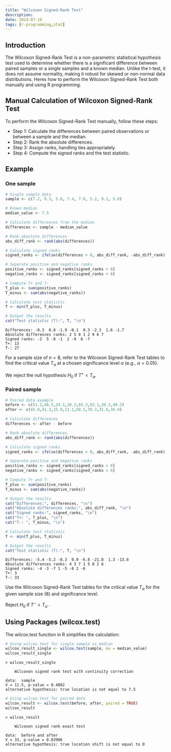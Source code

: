 ```yaml
---
title: "Wilcoxon Signed-Rank Test"
description:
date: 2024-07-18  
tags: [r-programming,stat]
---
```


## Introduction

The Wilcoxon Signed-Rank Test is a non-parametric statistical hypothesis test used to determine whether there is a significant difference between paired samples or a single samples and a known median. Unlike the t-test, it does not assume normality, making it robust for skewed or non-normal data distributions. Heres how to perform the Wilcoxon Signed-Rank Test both manually and using R programming.

## Manual Calculation of Wilcoxon Signed-Rank Test

To perform the Wilcoxon Signed-Rank Test manually, follow these steps:

- Step 1: Calculate the differences between paired observations or between a sample and the median.
- Step 2: Rank the absolute differences.
- Step 3: Assign ranks, handling ties appropriately.
- Step 4: Compute the signed ranks and the test statistic.


## Example

### One sample

```R
# Single sample data
sample <- c(7.2, 8.3, 5.6, 7.4, 7.8, 5.2, 9.1, 5.8)

# Known median
median_value <- 7.5

# Calculate differences from the median
differences <- sample - median_value

# Rank absolute differences
abs_diff_rank <- rank(abs(differences))

# Calculate signed ranks
signed_ranks <- ifelse(differences > 0, abs_diff_rank, -abs_diff_rank)

# Separate positive and negative ranks
positive_ranks <- signed_ranks[signed_ranks > 0]
negative_ranks <- signed_ranks[signed_ranks < 0]

# Compute T+ and T-
T_plus <- sum(positive_ranks)
T_minus <- sum(abs(negative_ranks))

# Calculate test statistic
T <- min(T_plus, T_minus)

# Output the results
cat("Test statistic (T):", T, "\n")

```

```Output
Differences: -0.3  0.8 -1.9 -0.1  0.3 -2.3  1.6 -1.7 
Absolute differences ranks: 2 5 8 1 2 9 6 7 
Signed ranks: -2  5 -8 -1  2 -9  6 -7 
T+: 13 
T-: 27

```

For a sample size of $n = 8$, refer to the Wilcoxon Signed-Rank Test tables to find the critical value $T_{\alpha}$ at a chosen significance level $\alpha$ (e.g., $\alpha = 0.05$).

We reject the null hypothesis $H_0$ if $T^+ < T_{\alpha}$.

### Paired sample

```R
# Paired data example
before <- c(51.2,46.5,24.1,10.2,65.3,92.1,30.3,49.2)
after <- c(45.8,41.3,15.8,11.1,58.5,70.3,31.6,35.4)

# Calculate differences
differences <- after - before

# Rank absolute differences
abs_diff_rank <- rank(abs(differences))

# Calculate signed ranks
signed_ranks <- ifelse(differences > 0, abs_diff_rank, -abs_diff_rank)

# Separate positive and negative ranks
positive_ranks <- signed_ranks[signed_ranks > 0]
negative_ranks <- signed_ranks[signed_ranks < 0]

# Compute T+ and T-
T_plus <- sum(positive_ranks)
T_minus <- sum(abs(negative_ranks))

# Output the results
cat("Differences:", differences, "\n")
cat("Absolute differences ranks:", abs_diff_rank, "\n")
cat("Signed ranks:", signed_ranks, "\n")
cat("T+: ", T_plus, "\n")
cat("T-: ", T_minus, "\n")

# Calculate test statistic
T <- min(T_plus, T_minus)

# Output the results
cat("Test statistic (T):", T, "\n")
```

```Output
Differences: -5.4 -5.2 -8.3  0.9 -6.8 -21.8  1.3 -13.8 
Absolute differences ranks: 4 3 7 1 5 8 2 6 
Signed ranks: -4 -3 -7 1 -5 -8 2 -6 
T+: 3 
T-: 33

```
Use the Wilcoxon Signed-Rank Test tables for the critical value $T_{\alpha}$ for the given sample size (8) and significance level.
 
Reject $H_0$ if $T^- < T_{\alpha}$ .


## Using Packages (wilcox.test)

The wilcox.test function in R simplifies the calculation:


```r 
# Using wilcox.test for single sample vs median
wilcox_result_single <- wilcox.test(sample, mu = median_value)
wilcox_result_single

```

```Output
> wilcox_result_single

	Wilcoxon signed rank test with continuity correction

data:  sample
V = 11.5, p-value = 0.4002
alternative hypothesis: true location is not equal to 7.5

```


```r 
# Using wilcox.test for paired data
wilcox_result <- wilcox.test(before, after, paired = TRUE)
wilcox_result
```

```Output
> wilcox_result

	Wilcoxon signed rank exact test

data:  before and after
V = 33, p-value = 0.03906
alternative hypothesis: true location shift is not equal to 0

```
